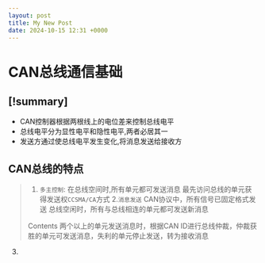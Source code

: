 ```yaml
---
layout: post
title: My New Post
date: 2024-10-15 12:31 +0000
---
```


# CAN总线通信基础

## [!summary] 
+ CAN控制器根据两根线上的电位差来控制总线电平
+ 总线电平分为显性电平和隐性电平,两者必居其一
+ 发送方通过使总线电平发生变化,将消息发送给接收方

## CAN总线的特点
>1. `多主控制`:
> 在总线空间时,所有单元都可发送消息
  > 最先访问总线的单元获得发送权`CCSMA/CA`方式
>2.`消息发送`
> CAN协议中，所有信号已固定格式发送
> 总线空闲时，所有与总线相连的单元都可发送新消息
> 
> Contents 两个以上的单元发送消息时，根据CAN ID进行总线仲裁，仲裁获胜的单元可发送消息，失利的单元停止发送，转为接收消息

3. 
